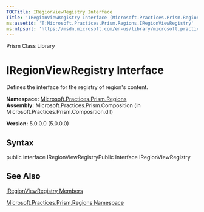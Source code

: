 ```yaml
---
TOCTitle: IRegionViewRegistry Interface
Title: 'IRegionViewRegistry Interface (Microsoft.Practices.Prism.Regions)'
ms:assetid: 'T:Microsoft.Practices.Prism.Regions.IRegionViewRegistry'
ms:mtpsurl: 'https://msdn.microsoft.com/en-us/library/microsoft.practices.prism.regions.iregionviewregistry(v=pandp.50)'
---
```


Prism Class Library

IRegionViewRegistry Interface
=============================

Defines the interface for the registry of region's content.

**Namespace:** [Microsoft.Practices.Prism.Regions](https://msdn.microsoft.com/library/microsoft.practices.prism.regions)
**Assembly:** Microsoft.Practices.Prism.Composition (in Microsoft.Practices.Prism.Composition.dll)

**Version:** 5.0.0.0 (5.0.0.0)

## Syntax


public interface IRegionViewRegistryPublic Interface IRegionViewRegistry

See Also
--------


[IRegionViewRegistry Members](https://msdn.microsoft.com/allmembers.t:microsoft.practices.prism.regions.iregionviewregistry)

[Microsoft.Practices.Prism.Regions Namespace](https://msdn.microsoft.com/library/microsoft.practices.prism.regions)
